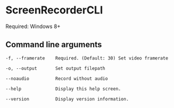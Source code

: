 # ScreenRecorderCLI
Required: Windows 8+
## Command line arguments
```
-f, --framerate    Required. (Default: 30) Set video framerate

-o, --output       Set output filepath

--noaudio          Record without audio

--help             Display this help screen.

--version          Display version information.
```
